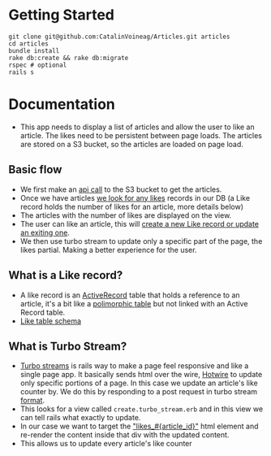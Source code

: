 # Getting Started

```
git clone git@github.com:CatalinVoineag/Articles.git articles
cd articles
bundle install
rake db:create && rake db:migrate
rspec # optional 
rails s
```

# Documentation
- This app needs to display a list of articles and allow the user to like an article. The likes need to be persistent between page loads. The articles are stored on a S3 bucket, so the articles are loaded on page load.

## Basic flow
- We first make an [api call](https://github.com/CatalinVoineag/Articles/blob/6aa171aa50e544ad647692e503cd0830d9e0c780/app/services/article_service.rb#L20) to the S3 bucket to get the articles.
- Once we have articles [we look for any likes](https://github.com/CatalinVoineag/Articles/blob/6aa171aa50e544ad647692e503cd0830d9e0c780/app/services/article_service.rb#L6-L12) records in our DB (a Like record holds the number of likes for an article, more details below)
- The articles with the number of likes are displayed on the view.
- The user can like an article, this will [create a new Like record or update an exiting one](https://github.com/CatalinVoineag/Articles/blob/6aa171aa50e544ad647692e503cd0830d9e0c780/app/controllers/likes_controller.rb#L3-L6).
- We then use turbo stream to update only a specific part of the page, the likes partial. Making a better experience for the user.

## What is a Like record?
- A like record is an [ActiveRecord](https://guides.rubyonrails.org/active_record_basics.html) table that holds a reference to an article, it's a bit like a [polimorphic table](https://guides.rubyonrails.org/association_basics.html#polymorphic-associations) but not linked with an Active Record table.
- [Like table schema](https://github.com/CatalinVoineag/Articles/blob/6aa171aa50e544ad647692e503cd0830d9e0c780/db/schema.rb#L14-L20)

## What is Turbo Stream?
- [Turbo streams](https://turbo.hotwired.dev/handbook/introduction) is rails way to make a page feel responsive and like a single page app. It basically sends html over the wire, [Hotwire](https://hotwired.dev/) to update only specific portions of a page. In this case we update an article's like counter by. We do this by responding to a post request in turbo stream [format](https://github.com/CatalinVoineag/Articles/blob/6aa171aa50e544ad647692e503cd0830d9e0c780/app/controllers/likes_controller.rb#L10-L12).
- This looks for a view called `create.turbo_stream.erb` and in this view we can tell rails what exactly to update.
- In our case we want to target the ["likes_#{article_id}"](https://github.com/CatalinVoineag/Articles/blob/6aa171aa50e544ad647692e503cd0830d9e0c780/app/views/likes/create.turbo_stream.erb#L1) html element and re-render the content inside that div with the updated content. 
- This allows us to update every article's like counter
